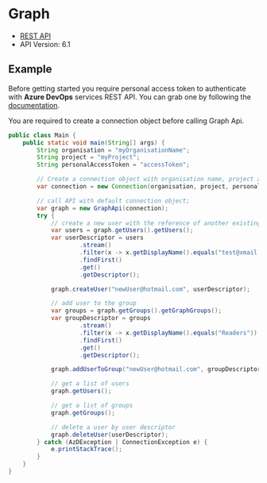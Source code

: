 # Graph

- [REST API](https://docs.microsoft.com/en-us/rest/api/azure/devops/graph/?view=azure-devops-rest-6.1)
- API Version: 6.1

## Example

Before getting started you require personal access token to authenticate with **Azure DevOps** services REST API.
You can grab one by following the [documentation](https://docs.microsoft.com/en-us/azure/devops/organizations/accounts/use-personal-access-tokens-to-authenticate?WT.mc_id=docs-github-dbrown&view=azure-devops&tabs=preview-page).

You are required to create a connection object before calling Graph Api.

```java
public class Main {
    public static void main(String[] args) {
        String organisation = "myOrganisationName";
        String project = "myProject";
        String personalAccessToken = "accessToken";

        // Create a connection object with organisation name, project and personal access token.
        var connection = new Connection(organisation, project, personalAccessToken);

        // call API with default connection object;
        var graph = new GraphApi(connection);
        try {
            // create a new user with the reference of another existing user
            var users = graph.getUsers().getUsers();
            var userDescriptor = users
                    .stream()
                    .filter(x -> x.getDisplayName().equals("test@xmail.com"))
                    .findFirst()
                    .get()
                    .getDescriptor();

            graph.createUser("newUser@hotmail.com", userDescriptor);

            // add user to the group
            var groups = graph.getGroups().getGraphGroups();
            var groupDescriptor = groups
                    .stream()
                    .filter(x -> x.getDisplayName().equals("Readers"))
                    .findFirst()
                    .get()
                    .getDescriptor();

            graph.addUserToGroup("newUser@hotmail.com", groupDescriptor);

            // get a list of users
            graph.getUsers();

            // get a list of groups
            graph.getGroups();

            // delete a user by user descriptor
            graph.deleteUser(userDescriptor);
        } catch (AzDException | ConnectionException e) {
            e.printStackTrace();
        }
    }
}
```